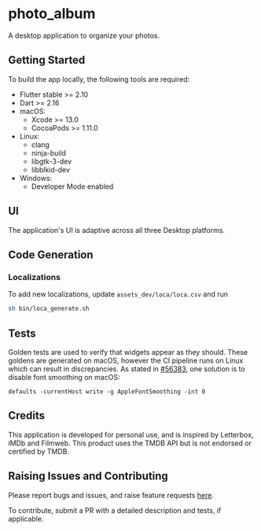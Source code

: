 # photo_album

A desktop application to organize your photos.

## Getting Started

To build the app locally, the following tools are required:

- Flutter stable >= 2.10
- Dart >= 2.16
- macOS:
    - Xcode >= 13.0
    - CocoaPods >= 1.11.0
- Linux:
    - clang
    - ninja-build
    - libgtk-3-dev
    - libblkid-dev
- Windows:
    - Developer Mode enabled

## UI

The application's UI is adaptive across all three Desktop platforms.

## Code Generation

### Localizations

To add new localizations, update `assets_dev/loca/loca.csv` and run

```sh
sh bin/loca_generate.sh
```

## Tests

Golden tests are used to verify that widgets appear as they should. These goldens are generated on macOS, however the CI pipeline runs on Linux which can result in discrepancies. As stated in [#56383](https://github.com/flutter/flutter/issues/56383), one solution is to disable font smoothing on macOS:

```
defaults -currentHost write -g AppleFontSmoothing -int 0
```

## Credits

This application is developed for personal use, and is inspired by Letterbox, iMDb and Filmweb. This product uses the TMDB API but is not endorsed or certified by TMDB.

## Raising Issues and Contributing

Please report bugs and issues, and raise feature requests [here](https://github.com/defuncart/film_freund/issues).

To contribute, submit a PR with a detailed description and tests, if applicable.
